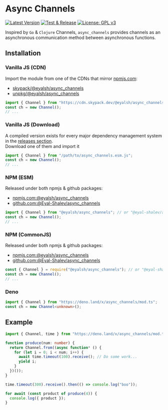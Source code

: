 # Async Channels

[![Latest Version](https://img.shields.io/github/v/release/eyal-shalev/async_channels?sort=semver&label=Latest%20Version)](https://github.com/Eyal-Shalev/async_channels)
[![Test & Release](https://github.com/Eyal-Shalev/async_channels/actions/workflows/test-and-release.yml/badge.svg)](https://github.com/Eyal-Shalev/async_channels/actions/workflows/test-and-release.yml)
[![License: GPL v3](https://img.shields.io/badge/License-GPLv3-blue.svg)](https://www.gnu.org/licenses/gpl-3.0)

Inspired by `Go` & `Clojure` Channels, `async_channels` provides channels as an
asynchronous communication method between asynchronous functions.

## Installation

### Vanilla JS (CDN)

Import the module from one of the CDNs that mirror
[npmjs.com](https://npmjs.com):

- [skypack/@eyalsh/async_channels](https://skypack.dev/view/@eyalsh/async_channels)
- [unpkg/@eyalsh/async_channels](https://unpkg.com/@eyalsh/async_channels/dist/async_channels.esm.js)

```javascript
import { Channel } from "https://cdn.skypack.dev/@eyalsh/async_channels";
const ch = new Channel();
// ...
```

### Vanilla JS (Download)

A compiled version exists for every major dependency management system in the
[releases section](https://github.com/Eyal-Shalev/async_channels/releases).\
Download one of them and import it

```javascript
import { Channel } from "/path/to/async_channels.esm.js";
const ch = new Channel();
// ...
```

### NPM (ESM)

Released under both npmjs & github packages:

- [npmjs.com:@eyalsh/async_channels](https://www.npmjs.com/package/@eyalsh/async_channels)
- [github.com:@Eyal-Shalev/async_channels](https://github.com/Eyal-Shalev/async_channels/packages/983326)

```javascript
import { Channel } from "@eyalsh/async_channels"; // or "@eyal-shalev/async_channels" for github packages.
const ch = new Channel();
// ...
```

### NPM (CommonJS)

Released under both npmjs & github packages:

- [npmjs.com:@eyalsh/async_channels](https://www.npmjs.com/package/@eyalsh/async_channels)
- [github.com:@Eyal-Shalev/async_channels](https://github.com/Eyal-Shalev/async_channels/packages/983326)

```javascript
const { Channel } = require("@eyalsh/async_channels"); // or "@eyal-shalev/async_channels" for github packages.
const ch = new Channel();
// ...
```

### Deno

```typescript
import { Channel } from "https://deno.land/x/async_channels/mod.ts";
const ch = new Channel<unknown>();
```

## Example

```typescript
import { Channel, time } from "https://deno.land/x/async_channels/mod.ts";

function produce(num: number) {
  return Channel.from((async function* () {
    for (let i = 0; i < num; i++) {
      await time.timeout(100).receive(); // Do some work...
      yield i;
    }
  })());
}

time.timeout(300).receive().then(() => console.log("boo"));

for await (const product of produce(4)) {
  console.log({ product });
}
```
